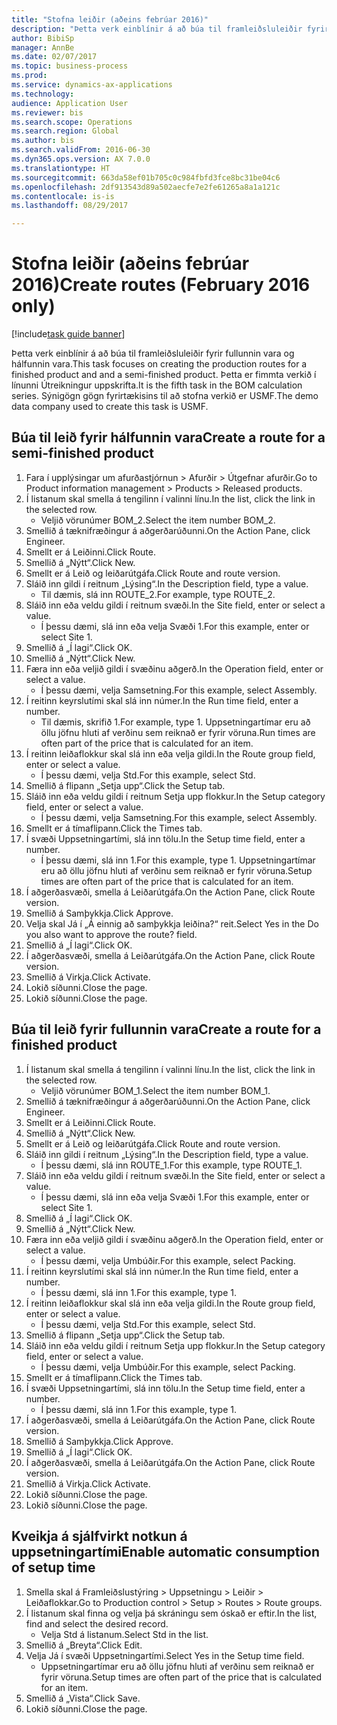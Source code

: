 ```yaml
--- 
title: "Stofna leiðir (aðeins febrúar 2016)"
description: "Þetta verk einblínir á að búa til framleiðsluleiðir fyrir fullunnin vara og hálfunnin vara."
author: BibiSp
manager: AnnBe
ms.date: 02/07/2017
ms.topic: business-process
ms.prod: 
ms.service: dynamics-ax-applications
ms.technology: 
audience: Application User
ms.reviewer: bis
ms.search.scope: Operations
ms.search.region: Global
ms.author: bis
ms.search.validFrom: 2016-06-30
ms.dyn365.ops.version: AX 7.0.0
ms.translationtype: HT
ms.sourcegitcommit: 663da58ef01b705c0c984fbfd3fce8bc31be04c6
ms.openlocfilehash: 2df913543d89a502aecfe7e2fe61265a8a1a121c
ms.contentlocale: is-is
ms.lasthandoff: 08/29/2017

---
```

# <a name="create-routes-february-2016-only"></a><span data-ttu-id="99b9f-103">Stofna leiðir (aðeins febrúar 2016)</span><span class="sxs-lookup"><span data-stu-id="99b9f-103">Create routes (February 2016 only)</span></span>

[!include[task guide banner](../../includes/task-guide-banner.md)]

<span data-ttu-id="99b9f-104">Þetta verk einblínir á að búa til framleiðsluleiðir fyrir fullunnin vara og hálfunnin vara.</span><span class="sxs-lookup"><span data-stu-id="99b9f-104">This task focuses on creating the production routes for a finished product and and a semi-finished product.</span></span> <span data-ttu-id="99b9f-105">Þetta er fimmta verkið í línunni Útreikningur uppskrifta.</span><span class="sxs-lookup"><span data-stu-id="99b9f-105">It is the fifth task in the BOM calculation series.</span></span> <span data-ttu-id="99b9f-106">Sýnigögn gögn fyrirtækisins til að stofna verkið er USMF.</span><span class="sxs-lookup"><span data-stu-id="99b9f-106">The demo data company used to create this task is USMF.</span></span>


## <a name="create-a-route-for-a-semi-finished-product"></a><span data-ttu-id="99b9f-107">Búa til leið fyrir hálfunnin vara</span><span class="sxs-lookup"><span data-stu-id="99b9f-107">Create a route for a semi-finished product</span></span>
1. <span data-ttu-id="99b9f-108">Fara í upplýsingar um afurðastjórnun > Afurðir > Útgefnar afurðir.</span><span class="sxs-lookup"><span data-stu-id="99b9f-108">Go to Product information management > Products > Released products.</span></span>
2. <span data-ttu-id="99b9f-109">Í listanum skal smella á tengilinn í valinni línu.</span><span class="sxs-lookup"><span data-stu-id="99b9f-109">In the list, click the link in the selected row.</span></span>
    * <span data-ttu-id="99b9f-110">Veljið vörunúmer BOM_2.</span><span class="sxs-lookup"><span data-stu-id="99b9f-110">Select the item number BOM_2.</span></span>  
3. <span data-ttu-id="99b9f-111">Smellið á tæknifræðingur á aðgerðarúðunni.</span><span class="sxs-lookup"><span data-stu-id="99b9f-111">On the Action Pane, click Engineer.</span></span>
4. <span data-ttu-id="99b9f-112">Smellt er á Leiðinni.</span><span class="sxs-lookup"><span data-stu-id="99b9f-112">Click Route.</span></span>
5. <span data-ttu-id="99b9f-113">Smellið á „Nýtt“.</span><span class="sxs-lookup"><span data-stu-id="99b9f-113">Click New.</span></span>
6. <span data-ttu-id="99b9f-114">Smellt er á Leið og leiðarútgáfa.</span><span class="sxs-lookup"><span data-stu-id="99b9f-114">Click Route and route version.</span></span>
7. <span data-ttu-id="99b9f-115">Sláið inn gildi í reitnum „Lýsing“.</span><span class="sxs-lookup"><span data-stu-id="99b9f-115">In the Description field, type a value.</span></span>
    * <span data-ttu-id="99b9f-116">Til dæmis, slá inn ROUTE_2.</span><span class="sxs-lookup"><span data-stu-id="99b9f-116">For example, type ROUTE_2.</span></span>  
8. <span data-ttu-id="99b9f-117">Sláið inn eða veldu gildi í reitnum svæði.</span><span class="sxs-lookup"><span data-stu-id="99b9f-117">In the Site field, enter or select a value.</span></span>
    * <span data-ttu-id="99b9f-118">Í þessu dæmi, slá inn eða velja Svæði 1.</span><span class="sxs-lookup"><span data-stu-id="99b9f-118">For this example, enter or select Site 1.</span></span>  
9. <span data-ttu-id="99b9f-119">Smellið á „Í lagi“.</span><span class="sxs-lookup"><span data-stu-id="99b9f-119">Click OK.</span></span>
10. <span data-ttu-id="99b9f-120">Smellið á „Nýtt“.</span><span class="sxs-lookup"><span data-stu-id="99b9f-120">Click New.</span></span>
11. <span data-ttu-id="99b9f-121">Færa inn eða veljið gildi í svæðinu aðgerð.</span><span class="sxs-lookup"><span data-stu-id="99b9f-121">In the Operation field, enter or select a value.</span></span>
    * <span data-ttu-id="99b9f-122">Í þessu dæmi, velja Samsetning.</span><span class="sxs-lookup"><span data-stu-id="99b9f-122">For this example, select Assembly.</span></span>  
12. <span data-ttu-id="99b9f-123">Í reitinn keyrslutími skal slá inn númer.</span><span class="sxs-lookup"><span data-stu-id="99b9f-123">In the Run time field, enter a number.</span></span>
    * <span data-ttu-id="99b9f-124">Til dæmis, skrifið 1.</span><span class="sxs-lookup"><span data-stu-id="99b9f-124">For example, type 1.</span></span> <span data-ttu-id="99b9f-125">Uppsetningartímar eru að öllu jöfnu hluti af verðinu sem reiknað er fyrir vöruna.</span><span class="sxs-lookup"><span data-stu-id="99b9f-125">Run times are often part of the price that is calculated for an item.</span></span>  
13. <span data-ttu-id="99b9f-126">Í reitinn leiðaflokkur skal slá inn eða velja gildi.</span><span class="sxs-lookup"><span data-stu-id="99b9f-126">In the Route group field, enter or select a value.</span></span>
    * <span data-ttu-id="99b9f-127">Í þessu dæmi, velja Std.</span><span class="sxs-lookup"><span data-stu-id="99b9f-127">For this example, select Std.</span></span>  
14. <span data-ttu-id="99b9f-128">Smellið á flipann „Setja upp“.</span><span class="sxs-lookup"><span data-stu-id="99b9f-128">Click the Setup tab.</span></span>
15. <span data-ttu-id="99b9f-129">Sláið inn eða veldu gildi í reitnum Setja upp flokkur.</span><span class="sxs-lookup"><span data-stu-id="99b9f-129">In the Setup category field, enter or select a value.</span></span>
    * <span data-ttu-id="99b9f-130">Í þessu dæmi, velja Samsetning.</span><span class="sxs-lookup"><span data-stu-id="99b9f-130">For this example, select Assembly.</span></span>  
16. <span data-ttu-id="99b9f-131">Smellt er á tímaflipann.</span><span class="sxs-lookup"><span data-stu-id="99b9f-131">Click the Times tab.</span></span>
17. <span data-ttu-id="99b9f-132">Í svæði Uppsetningartími, slá inn tölu.</span><span class="sxs-lookup"><span data-stu-id="99b9f-132">In the Setup time field, enter a number.</span></span>
    * <span data-ttu-id="99b9f-133">Í þessu dæmi, slá inn 1.</span><span class="sxs-lookup"><span data-stu-id="99b9f-133">For this example, type 1.</span></span> <span data-ttu-id="99b9f-134">Uppsetningartímar eru að öllu jöfnu hluti af verðinu sem reiknað er fyrir vöruna.</span><span class="sxs-lookup"><span data-stu-id="99b9f-134">Setup times are often part of the price that is calculated for an item.</span></span>  
18. <span data-ttu-id="99b9f-135">Í aðgerðasvæði, smella á Leiðarútgáfa.</span><span class="sxs-lookup"><span data-stu-id="99b9f-135">On the Action Pane, click Route version.</span></span>
19. <span data-ttu-id="99b9f-136">Smellið á Samþykkja.</span><span class="sxs-lookup"><span data-stu-id="99b9f-136">Click Approve.</span></span>
20. <span data-ttu-id="99b9f-137">Velja skal Já í „Á einnig að samþykkja leiðina?“ reit.</span><span class="sxs-lookup"><span data-stu-id="99b9f-137">Select Yes in the Do you also want to approve the route? field.</span></span>
21. <span data-ttu-id="99b9f-138">Smellið á „Í lagi“.</span><span class="sxs-lookup"><span data-stu-id="99b9f-138">Click OK.</span></span>
22. <span data-ttu-id="99b9f-139">Í aðgerðasvæði, smella á Leiðarútgáfa.</span><span class="sxs-lookup"><span data-stu-id="99b9f-139">On the Action Pane, click Route version.</span></span>
23. <span data-ttu-id="99b9f-140">Smellið á Virkja.</span><span class="sxs-lookup"><span data-stu-id="99b9f-140">Click Activate.</span></span>
24. <span data-ttu-id="99b9f-141">Lokið síðunni.</span><span class="sxs-lookup"><span data-stu-id="99b9f-141">Close the page.</span></span>
25. <span data-ttu-id="99b9f-142">Lokið síðunni.</span><span class="sxs-lookup"><span data-stu-id="99b9f-142">Close the page.</span></span>

## <a name="create-a-route-for-a-finished-product"></a><span data-ttu-id="99b9f-143">Búa til leið fyrir fullunnin vara</span><span class="sxs-lookup"><span data-stu-id="99b9f-143">Create a route for a finished product</span></span>
1. <span data-ttu-id="99b9f-144">Í listanum skal smella á tengilinn í valinni línu.</span><span class="sxs-lookup"><span data-stu-id="99b9f-144">In the list, click the link in the selected row.</span></span>
    * <span data-ttu-id="99b9f-145">Veljið vörunúmer BOM_1.</span><span class="sxs-lookup"><span data-stu-id="99b9f-145">Select the item number BOM_1.</span></span>  
2. <span data-ttu-id="99b9f-146">Smellið á tæknifræðingur á aðgerðarúðunni.</span><span class="sxs-lookup"><span data-stu-id="99b9f-146">On the Action Pane, click Engineer.</span></span>
3. <span data-ttu-id="99b9f-147">Smellt er á Leiðinni.</span><span class="sxs-lookup"><span data-stu-id="99b9f-147">Click Route.</span></span>
4. <span data-ttu-id="99b9f-148">Smellið á „Nýtt“.</span><span class="sxs-lookup"><span data-stu-id="99b9f-148">Click New.</span></span>
5. <span data-ttu-id="99b9f-149">Smellt er á Leið og leiðarútgáfa.</span><span class="sxs-lookup"><span data-stu-id="99b9f-149">Click Route and route version.</span></span>
6. <span data-ttu-id="99b9f-150">Sláið inn gildi í reitnum „Lýsing“.</span><span class="sxs-lookup"><span data-stu-id="99b9f-150">In the Description field, type a value.</span></span>
    * <span data-ttu-id="99b9f-151">Í þessu dæmi, slá inn ROUTE_1.</span><span class="sxs-lookup"><span data-stu-id="99b9f-151">For this example, type ROUTE_1.</span></span>  
7. <span data-ttu-id="99b9f-152">Sláið inn eða veldu gildi í reitnum svæði.</span><span class="sxs-lookup"><span data-stu-id="99b9f-152">In the Site field, enter or select a value.</span></span>
    * <span data-ttu-id="99b9f-153">Í þessu dæmi, slá inn eða velja Svæði 1.</span><span class="sxs-lookup"><span data-stu-id="99b9f-153">For this example, enter or select Site 1.</span></span>  
8. <span data-ttu-id="99b9f-154">Smellið á „Í lagi“.</span><span class="sxs-lookup"><span data-stu-id="99b9f-154">Click OK.</span></span>
9. <span data-ttu-id="99b9f-155">Smellið á „Nýtt“.</span><span class="sxs-lookup"><span data-stu-id="99b9f-155">Click New.</span></span>
10. <span data-ttu-id="99b9f-156">Færa inn eða veljið gildi í svæðinu aðgerð.</span><span class="sxs-lookup"><span data-stu-id="99b9f-156">In the Operation field, enter or select a value.</span></span>
    * <span data-ttu-id="99b9f-157">Í þessu dæmi, velja Umbúðir.</span><span class="sxs-lookup"><span data-stu-id="99b9f-157">For this example, select Packing.</span></span>  
11. <span data-ttu-id="99b9f-158">Í reitinn keyrslutími skal slá inn númer.</span><span class="sxs-lookup"><span data-stu-id="99b9f-158">In the Run time field, enter a number.</span></span>
    * <span data-ttu-id="99b9f-159">Í þessu dæmi, slá inn 1.</span><span class="sxs-lookup"><span data-stu-id="99b9f-159">For this example, type 1.</span></span>  
12. <span data-ttu-id="99b9f-160">Í reitinn leiðaflokkur skal slá inn eða velja gildi.</span><span class="sxs-lookup"><span data-stu-id="99b9f-160">In the Route group field, enter or select a value.</span></span>
    * <span data-ttu-id="99b9f-161">Í þessu dæmi, velja Std.</span><span class="sxs-lookup"><span data-stu-id="99b9f-161">For this example, select Std.</span></span>  
13. <span data-ttu-id="99b9f-162">Smellið á flipann „Setja upp“.</span><span class="sxs-lookup"><span data-stu-id="99b9f-162">Click the Setup tab.</span></span>
14. <span data-ttu-id="99b9f-163">Sláið inn eða veldu gildi í reitnum Setja upp flokkur.</span><span class="sxs-lookup"><span data-stu-id="99b9f-163">In the Setup category field, enter or select a value.</span></span>
    * <span data-ttu-id="99b9f-164">Í þessu dæmi, velja Umbúðir.</span><span class="sxs-lookup"><span data-stu-id="99b9f-164">For this example, select Packing.</span></span>  
15. <span data-ttu-id="99b9f-165">Smellt er á tímaflipann.</span><span class="sxs-lookup"><span data-stu-id="99b9f-165">Click the Times tab.</span></span>
16. <span data-ttu-id="99b9f-166">Í svæði Uppsetningartími, slá inn tölu.</span><span class="sxs-lookup"><span data-stu-id="99b9f-166">In the Setup time field, enter a number.</span></span>
    * <span data-ttu-id="99b9f-167">Í þessu dæmi, slá inn 1.</span><span class="sxs-lookup"><span data-stu-id="99b9f-167">For this example, type 1.</span></span>  
17. <span data-ttu-id="99b9f-168">Í aðgerðasvæði, smella á Leiðarútgáfa.</span><span class="sxs-lookup"><span data-stu-id="99b9f-168">On the Action Pane, click Route version.</span></span>
18. <span data-ttu-id="99b9f-169">Smellið á Samþykkja.</span><span class="sxs-lookup"><span data-stu-id="99b9f-169">Click Approve.</span></span>
19. <span data-ttu-id="99b9f-170">Smellið á „Í lagi“.</span><span class="sxs-lookup"><span data-stu-id="99b9f-170">Click OK.</span></span>
20. <span data-ttu-id="99b9f-171">Í aðgerðasvæði, smella á Leiðarútgáfa.</span><span class="sxs-lookup"><span data-stu-id="99b9f-171">On the Action Pane, click Route version.</span></span>
21. <span data-ttu-id="99b9f-172">Smellið á Virkja.</span><span class="sxs-lookup"><span data-stu-id="99b9f-172">Click Activate.</span></span>
22. <span data-ttu-id="99b9f-173">Lokið síðunni.</span><span class="sxs-lookup"><span data-stu-id="99b9f-173">Close the page.</span></span>
23. <span data-ttu-id="99b9f-174">Lokið síðunni.</span><span class="sxs-lookup"><span data-stu-id="99b9f-174">Close the page.</span></span>

## <a name="enable-automatic-consumption-of-setup-time"></a><span data-ttu-id="99b9f-175">Kveikja á sjálfvirkt notkun á uppsetningartími</span><span class="sxs-lookup"><span data-stu-id="99b9f-175">Enable automatic consumption of setup time</span></span>
1. <span data-ttu-id="99b9f-176">Smella skal á Framleiðslustýring > Uppsetningu > Leiðir > Leiðaflokkar.</span><span class="sxs-lookup"><span data-stu-id="99b9f-176">Go to Production control > Setup > Routes > Route groups.</span></span>
2. <span data-ttu-id="99b9f-177">Í listanum skal finna og velja þá skráningu sem óskað er eftir.</span><span class="sxs-lookup"><span data-stu-id="99b9f-177">In the list, find and select the desired record.</span></span>
    * <span data-ttu-id="99b9f-178">Velja Std á listanum.</span><span class="sxs-lookup"><span data-stu-id="99b9f-178">Select Std in the list.</span></span>  
3. <span data-ttu-id="99b9f-179">Smellið á „Breyta“.</span><span class="sxs-lookup"><span data-stu-id="99b9f-179">Click Edit.</span></span>
4. <span data-ttu-id="99b9f-180">Velja Já í svæði Uppsetningartími.</span><span class="sxs-lookup"><span data-stu-id="99b9f-180">Select Yes in the Setup time field.</span></span>
    * <span data-ttu-id="99b9f-181">Uppsetningartímar eru að öllu jöfnu hluti af verðinu sem reiknað er fyrir vöruna.</span><span class="sxs-lookup"><span data-stu-id="99b9f-181">Setup times are often part of the price that is calculated for an item.</span></span>  
5. <span data-ttu-id="99b9f-182">Smellið á „Vista“.</span><span class="sxs-lookup"><span data-stu-id="99b9f-182">Click Save.</span></span>
6. <span data-ttu-id="99b9f-183">Lokið síðunni.</span><span class="sxs-lookup"><span data-stu-id="99b9f-183">Close the page.</span></span>


